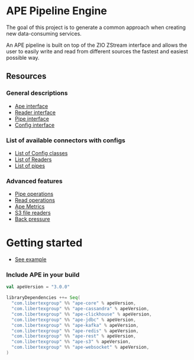 # APE Pipeline Engine

The goal of this project is to generate a common approach when creating new data-consuming services.

An APE pipeline is built on top of the ZIO ZStream interface and allows the user to easily write and read from 
different sources the fastest and easiest possible way.

## Resources
### General descriptions
- [Ape interface](examples/docs/Ape.md)
- [Reader interface](examples/docs/Readers.md)
- [Pipe interface](examples/docs/Pipes.md)
- [Config interface](examples/docs/Configs.md)

### List of available connectors with configs
- [List of Config classes](examples/docs/ConfigList.md)
- [List of Readers](examples/docs/ReaderList.md)
- [List of pipes](examples/docs/PipeList.md)

### Advanced features
- [Pipe operations](examples/docs/PipeOps.md)
- [Read operations](examples/docs/ReaderOps.md)
- [Ape Metrics](examples/docs/Metrics.md)
- [S3 file readers](examples/docs/S3FileReaders.md)
- [Back pressure](examples/docs/BackPressure.md)

# Getting started
- [See example](examples/Readme.md)

### Include APE in your build
```scala
val apeVersion = "3.0.0"

libraryDependencies ++= Seq(
  "com.libertexgroup" %% "ape-core" % apeVersion,
  "com.libertexgroup" %% "ape-cassandra" % apeVersion,
  "com.libertexgroup" %% "ape-clickhouse" % apeVersion,
  "com.libertexgroup" %% "ape-jdbc" % apeVersion,
  "com.libertexgroup" %% "ape-kafka" % apeVersion,
  "com.libertexgroup" %% "ape-redis" % apeVersion,
  "com.libertexgroup" %% "ape-rest" % apeVersion,
  "com.libertexgroup" %% "ape-s3" % apeVersion,
  "com.libertexgroup" %% "ape-websocket" % apeVersion,
)
```